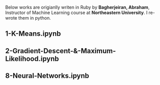 Below works are origianlly writen in Ruby by **Bagherjeiran, Abraham**, Instructor of Machine Learning course at **Northeastern University**. I re-wrote them in python.

## 1-K-Means.ipynb

## 2-Gradient-Descent-&-Maximum-Likelihood.ipynb

## 8-Neural-Networks.ipynb
